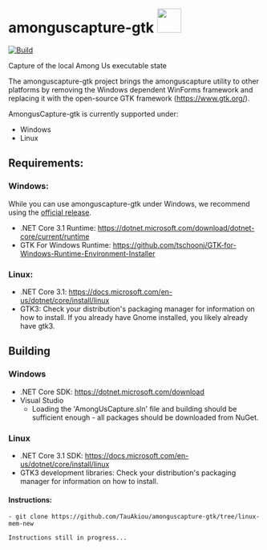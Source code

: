 # amonguscapture-gtk <img src="AmongUsCapture/icon.ico" width="48">
[![Build](https://github.com/TauAkiou/amonguscapture-gtk/workflows/Beta%20releases/badge.svg)](https://github.com/denverquane/amonguscapture/actions?query=Beta%20releases)

Capture of the local Among Us executable state

The amonguscapture-gtk project brings the amonguscapture utility to other platforms by removing the Windows dependent WinForms framework and replacing it with the open-source GTK framework (https://www.gtk.org/).

AmongusCapture-gtk is currently supported under:
* Windows
* Linux

## Requirements:

### Windows:

While you can use amonguscapture-gtk under Windows, we recommend using the [official release](https://github.com/denverquane/amonguscapture).

* .NET Core 3.1 Runtime: https://dotnet.microsoft.com/download/dotnet-core/current/runtime
* GTK For Windows Runtime: https://github.com/tschoonj/GTK-for-Windows-Runtime-Environment-Installer

### Linux:

* .NET Core 3.1: https://docs.microsoft.com/en-us/dotnet/core/install/linux
* GTK3: Check your distribution's packaging manager for information on how to install. If you already have Gnome installed, you likely already have gtk3.

## Building



### Windows


* .NET Core SDK: https://dotnet.microsoft.com/download
* Visual Studio
    - Loading the 'AmongUsCapture.sln' file and building should be sufficient enough - all packages should be downloaded from NuGet.
    
### Linux
* .NET Core 3.1 SDK: https://docs.microsoft.com/en-us/dotnet/core/install/linux
* GTK3 development libraries: Check your distribution's packaging manager for information on how to install.

#### Instructions: 
    - git clone https://github.com/TauAkiou/amonguscapture-gtk/tree/linux-mem-new
    
    Instructions still in progress...

